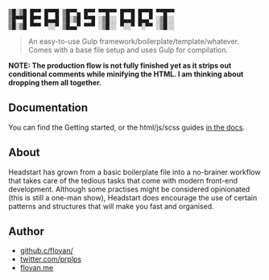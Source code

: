     ▒█░▒█ █▀▀ █▀▀█ ▒█▀▀▄ █▀▀ ▀▀█▀▀ █▀▀█ █▀▀█ ▀▀█▀▀ 
    ▒█▀▀█ █▀▀ █▄▄█ ▒█░▒█ ▀▀█ ░▒█░░ █▄▄█ █▄▄▀ ░▒█░░ 
    ▒█░▒█ ▀▀▀ ▀░░▀ ▒█▄▄▀ ▀▀▀ ░▒█░░ ▀░░▀ ▀░▀▀ ░▒█░░

> An easy-to-use Gulp framework/boilerplate/template/whatever.
  Comes with a base file setup and uses Gulp for compilation.

__NOTE: The production flow is not fully finished yet as it strips out conditional comments while minifying the HTML. I am thinking about dropping them all together.__

## Documentation

You can find the Getting started, or the html/js/scss guides [in the docs](https://github.com/flovan/Headstart/tree/master/docs).

## About

Headstart has grown from a basic boilerplate file into a no-brainer workflow that takes care of the tedious tasks that come with modern front-end development.
Although some practises might be considered opinionated (this is still a one-man show), Headstart does encourage the use of certain patterns and structures that will make you fast and organised.

## Author

 + [github.c/flovan/](https://github.com/flovan/)
 + [twitter.com/prplps](https://twitter.com/prplps)
 + [flovan.me](http://flovan.me)
